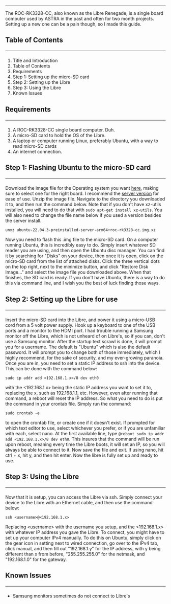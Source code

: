 <hr> The ROC-RK3328-CC, also known as the Libre Renegade, is a single board computer used by ASTRA in the past and often for two month projects. Setting up a new one can be a pain though, so I made this guide. <br>

## Table of Contents <hr>

1. Title and Introduction
2. Table of Contents
3. Requirements 
4. Step 1: Setting up the micro-SD card
5. Step 2: Setting up the Libre
6. Step 3: Using the Libre
7. Known Issues
## Requirements <hr>
1. A ROC-RK3328-CC single board computer. Duh. 
2. A micro-SD card to hold the OS of the Libre. 
3. A laptop or computer running Linux, preferably Ubuntu, with a way to read micro-SD cards
4. An internet connection. 
## Step 1: Flashing Ubuntu to the micro-SD card <hr>
Download the image file for the Operating system you want [here](https://distro.libre.computer/ci/ubuntu/22.04/), making sure to select one for the right board. I recommend the [server version](https://distro.libre.computer/ci/ubuntu/22.04/ubuntu-22.04.3-preinstalled-server-arm64%2Broc-rk3328-cc.img.xz) for ease of use. 
Unzip the image file. Navigate to the directory you downloaded it to, and then run the command below. Note that if you don't have xz-utils installed, you will need to do that with `sudo apt-get install xz-utils`. You will also need to change the file name below if you used a version besides the server install. 
```
unxz ubuntu-22.04.3-preinstalled-server-arm64+roc-rk3328-cc.img.xz
```
Now you need to flash this .img file to the micro-SD card. On a computer running Ubuntu, this is incredibly easy to do. Simply insert whatever SD reader you are using, and then open the Ubuntu disc manager. You can find it by searching for "Disks" on your device, then once it is open, click on the micro-SD card from the list of attached disks. Click the three vertical dots on the top right, next to the minimize button, and click "Restore Disk Image..." and select the image file you downloaded above. When that finishes, the SD card is ready. If you don't have Ubuntu, there is a way to do this via command line, and I wish you the best of luck finding those ways. 
## Step 2: Setting up the Libre for use <hr>
Insert the micro-SD card into the Libre, and power it using a micro-USB cord from a 5 volt power supply. 
Hook up a keyboard to one of the USB ports and a monitor to the HDMI port. I had trouble running a Samsung monitor off the Libre, which is not unheard of on Libre's, so if you can, don't use a Samsung monitor.
After the startup text scrawl is done, it will prompt you for a username. The default is "Ubuntu" which is also the default password. It will prompt you to change both of those immediately, which I highly recommend, for the sake of security, and my ever-growing paranoia. 
Once you are in, you need to set a static IP address to ssh into the device. This can be done with the command below: 
```
sudo ip addr add <192.168.1.x>/8 dev eth0
```
with the \<192.168.1.x> being the static IP address you want to set it to, replacing the x, such as 192.168.1.1, etc. However, even after running that command, a reboot will reset the IP address. So what you need to do is put the command in your crontab file. Simply run the command: 
```
sudo crontab -e
```
to open the crontab file, or create one if it doesn't exist. If prompted for which text editor to use, select whichever you prefer, or if you are unfamiliar with each, select nano.
At the first available line, type `@reboot sudo ip addr add <192.168.1.x>/8 dev eth0`. This insures that the command will be run upon reboot, meaning every time the Libre boots, it will set an IP, so you will always be able to connect to it. Now save the file and exit. If using nano, hit ctrl + x, hit y, and then hit enter. 
Now the libre is fully set up and ready to use. 
## Step 3: Using the Libre <hr>
Now that it is setup, you can access the Libre via ssh. 
Simply connect your device to the Libre with an Ethernet cable, and then use the command below:
```
ssh <username>@<192.168.1.x>
```
Replacing \<username> with the username you setup, and the \<192.168.1.x> with whatever IP address you gave the Libre. To connect, you might have to set up your computer IPv4 manually. To do this on Ubuntu, simply click on the gear icon in setting next to wired connection, go over to the IPv4 tab, click manual, and then fill out "192.168.1.y" for the IP address, with y being different than x from before, "255.255.255.0" for the netmask, and "192.168.1.0" for the gateway. 

## Known Issues <hr>
- Samsung monitors sometimes do not connect to Libre's
